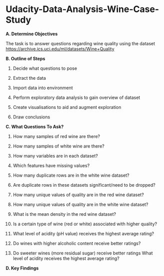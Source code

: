 # Udacity-Data-Analysis-Wine-Case-Study

 **A. Determine Objectives**
 
The task is to answer questions regarding wine quality using the dataset
https://archive.ics.uci.edu/ml/datasets/Wine+Quality


**B. Outline of Steps** 

1. Decide what questions to pose

2. Extract the data  

3. Import data into environment  

4. Perform exploratory data analysis to gain overview of dataset

5. Create visualisations to aid and augment exploration 

6. Draw conclusions


**C. What Questions To Ask?**

1. How many samples of red wine are there?

2. How many samples of white wine are there?

3. How many variables are in each dataset?

4. Which features have missing values?

5. How many duplicate rows are in the white wine dataset?

6. Are duplicate rows in these datasets significant/need to be dropped?

7. How many unique values of quality are in the red wine dataset?

8. How many unique values of quality are in the white wine dataset?

9. What is the mean density in the red wine dataset?

10. Is a certain type of wine (red or white) associated with higher quality?

11. What level of acidity (pH value) receives the highest average rating?

12. Do wines with higher alcoholic content receive better ratings? 

13. Do sweeter wines (more residual sugar) receive better ratings What level of acidity receives the highest average rating?

**D. Key Findings**



